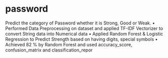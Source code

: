 # password
Predict the category of Password whether it is Strong, Good or Weak.
• Performed Data Preprocessing on dataset and applied TF-IDF Vectorizer to convert String data into Numerical data
• Applied Random Forest & Logistic Regression to Predict Strength based on having digits, special symbols
• Achieved 82 % by Random Forest and used accuracy_score, confusion_matrix and classification_repor
